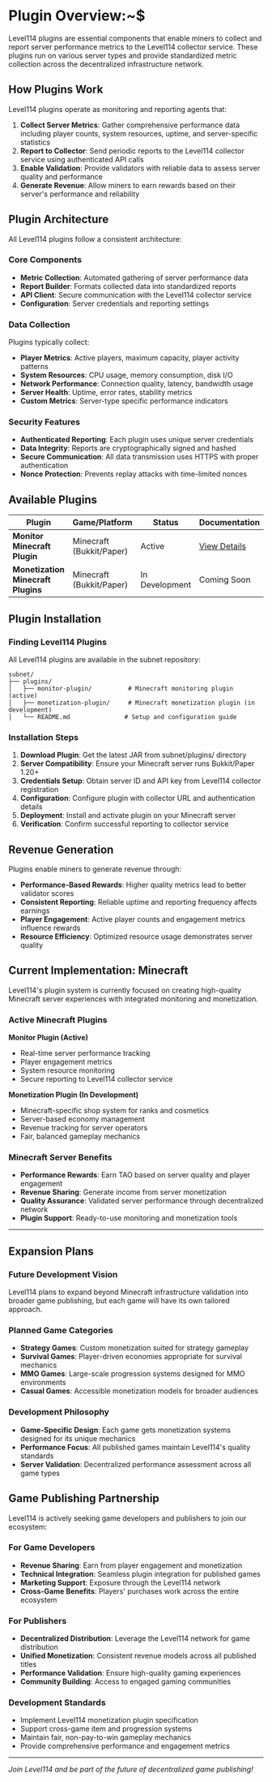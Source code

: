 # Plugin Overview<span class="terminal-cursor">:~$</span>

Level114 plugins are essential components that enable miners to collect and report server performance metrics to the Level114 collector service. These plugins run on various server types and provide standardized metric collection across the decentralized infrastructure network.

## How Plugins Work

Level114 plugins operate as monitoring and reporting agents that:

1. **Collect Server Metrics**: Gather comprehensive performance data including player counts, system resources, uptime, and server-specific statistics
2. **Report to Collector**: Send periodic reports to the Level114 collector service using authenticated API calls
3. **Enable Validation**: Provide validators with reliable data to assess server quality and performance
4. **Generate Revenue**: Allow miners to earn rewards based on their server's performance and reliability

## Plugin Architecture

All Level114 plugins follow a consistent architecture:

### Core Components

- **Metric Collection**: Automated gathering of server performance data
- **Report Builder**: Formats collected data into standardized reports
- **API Client**: Secure communication with the Level114 collector service
- **Configuration**: Server credentials and reporting settings

### Data Collection

Plugins typically collect:

- **Player Metrics**: Active players, maximum capacity, player activity patterns
- **System Resources**: CPU usage, memory consumption, disk I/O
- **Network Performance**: Connection quality, latency, bandwidth usage
- **Server Health**: Uptime, error rates, stability metrics
- **Custom Metrics**: Server-type specific performance indicators

### Security Features

- **Authenticated Reporting**: Each plugin uses unique server credentials
- **Data Integrity**: Reports are cryptographically signed and hashed
- **Secure Communication**: All data transmission uses HTTPS with proper authentication
- **Nonce Protection**: Prevents replay attacks with time-limited nonces

## Available Plugins

| Plugin | Game/Platform | Status | Documentation |
|--------|---------------|---------|---------------|
| **Monitor Minecraft Plugin** | Minecraft (Bukkit/Paper) | Active | [View Details](minecraft.md) |
| **Monetization Minecraft Plugins** | Minecraft (Bukkit/Paper) | In Development | Coming Soon |

## Plugin Installation

### Finding Level114 Plugins

All Level114 plugins are available in the subnet repository:

```
subnet/
├── plugins/
│   ├── monitor-plugin/          # Minecraft monitoring plugin (active)
│   ├── monetization-plugin/     # Minecraft monetization plugin (in development)
│   └── README.md               # Setup and configuration guide
```

### Installation Steps

1. **Download Plugin**: Get the latest JAR from subnet/plugins/ directory
2. **Server Compatibility**: Ensure your Minecraft server runs Bukkit/Paper 1.20+
3. **Credentials Setup**: Obtain server ID and API key from Level114 collector registration
4. **Configuration**: Configure plugin with collector URL and authentication details
5. **Deployment**: Install and activate plugin on your Minecraft server
6. **Verification**: Confirm successful reporting to collector service

## Revenue Generation

Plugins enable miners to generate revenue through:

- **Performance-Based Rewards**: Higher quality metrics lead to better validator scores
- **Consistent Reporting**: Reliable uptime and reporting frequency affects earnings
- **Player Engagement**: Active player counts and engagement metrics influence rewards
- **Resource Efficiency**: Optimized resource usage demonstrates server quality

## Current Implementation: Minecraft

Level114's plugin system is currently focused on creating high-quality Minecraft server experiences with integrated monitoring and monetization.

### Active Minecraft Plugins

**Monitor Plugin (Active)**
- Real-time server performance tracking
- Player engagement metrics
- System resource monitoring
- Secure reporting to Level114 collector service

**Monetization Plugin (In Development)**
- Minecraft-specific shop system for ranks and cosmetics
- Server-based economy management
- Revenue tracking for server operators
- Fair, balanced gameplay mechanics

### Minecraft Server Benefits
- **Performance Rewards**: Earn TAO based on server quality and player engagement
- **Revenue Sharing**: Generate income from server monetization
- **Quality Assurance**: Validated server performance through decentralized network
- **Plugin Support**: Ready-to-use monitoring and monetization tools

---

## Expansion Plans

### Future Development Vision

Level114 plans to expand beyond Minecraft infrastructure validation into broader game publishing, but each game will have its own tailored approach.

### Planned Game Categories
- **Strategy Games**: Custom monetization suited for strategy gameplay
- **Survival Games**: Player-driven economies appropriate for survival mechanics  
- **MMO Games**: Large-scale progression systems designed for MMO environments
- **Casual Games**: Accessible monetization models for broader audiences

### Development Philosophy
- **Game-Specific Design**: Each game gets monetization systems designed for its unique mechanics
- **Performance Focus**: All published games maintain Level114's quality standards
- **Server Validation**: Decentralized performance assessment across all game types

## Game Publishing Partnership

Level114 is actively seeking game developers and publishers to join our ecosystem:

### For Game Developers
- **Revenue Sharing**: Earn from player engagement and monetization
- **Technical Integration**: Seamless plugin integration for published games
- **Marketing Support**: Exposure through the Level114 network
- **Cross-Game Benefits**: Players' purchases work across the entire ecosystem

### For Publishers
- **Decentralized Distribution**: Leverage the Level114 network for game distribution
- **Unified Monetization**: Consistent revenue models across all published titles
- **Performance Validation**: Ensure high-quality gaming experiences
- **Community Building**: Access to engaged gaming communities

### Development Standards
- Implement Level114 monetization plugin specification
- Support cross-game item and progression systems
- Maintain fair, non-pay-to-win gameplay mechanics
- Provide comprehensive performance and engagement metrics

---

*Join Level114 and be part of the future of decentralized game publishing!*
